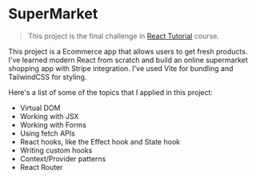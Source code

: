 # SuperMarket

> This project is the final challenge in [React Tutorial](https://react-tutorial.app/) course.

This project is a Ecommerce app that allows users to get fresh products. I've learned modern React from scratch and build an online supermarket shopping app with Stripe integration. I've used Vite for bundling and TailwindCSS for styling.

Here's a list of some of the topics that I applied in this project:

- Virtual DOM
- Working with JSX
- Working with Forms
- Using fetch APIs
- React hooks, like the Effect hook and State hook
- Writing custom hooks
- Context/Provider patterns
- React Router
